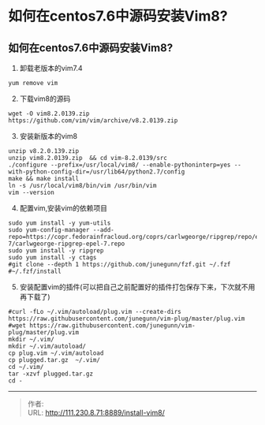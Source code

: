 # 如何在centos7.6中源码安装Vim8?


<!--more-->
## 如何在centos7.6中源码安装Vim8?
1. 卸载老版本的vim7.4
```
yum remove vim
```

2. 下载vim8的源码
```
wget -O vim8.2.0139.zip https://github.com/vim/vim/archive/v8.2.0139.zip
```

3. 安装新版本的vim8
```
unzip v8.2.0.139.zip
unzip vim8.2.0139.zip  && cd vim-8.2.0139/src
./configure --prefix=/usr/local/vim8/ --enable-pythoninterp=yes --with-python-config-dir=/usr/lib64/python2.7/config
make && make install
ln -s /usr/local/vim8/bin/vim /usr/bin/vim
vim --version
```
4. 配置vim,安装vim的依赖项目
```
sudo yum install -y yum-utils
sudo yum-config-manager --add-repo=https://copr.fedorainfracloud.org/coprs/carlwgeorge/ripgrep/repo/epel-7/carlwgeorge-ripgrep-epel-7.repo
sudo yum install -y ripgrep
sudo yum install -y ctags
#git clone --depth 1 https://github.com/junegunn/fzf.git ~/.fzf
#~/.fzf/install
```
5. 安装配置vim的插件(可以把自己之前配置好的插件打包保存下来，下次就不用再下载了)
```
#curl -fLo ~/.vim/autoload/plug.vim --create-dirs  https://raw.githubusercontent.com/junegunn/vim-plug/master/plug.vim
#wget https://raw.githubusercontent.com/junegunn/vim-plug/master/plug.vim
mkdir ~/.vim/
mkdir ~/.vim/autoload/
cp plug.vim ~/.vim/autoload
cp plugged.tar.gz  ~/.vim/
cd ~/.vim/
tar -xzvf plugged.tar.gz
cd -
```


---

> 作者:   
> URL: http://111.230.8.71:8889/install-vim8/  

